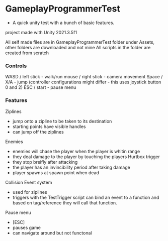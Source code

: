# GameplayProgrammerTest

- A quick unity test with a bunch of basic features.

project made with Unity 2021.3.5f1

All self made files are in GameplayProgrammerTest folder under Assets, other folders are downloaded and not mine
All scripts in the folder are created from scratch

### Controls
WASD / left stick - walk/run
mouse / right stick - camera movement
Space / X/A - jump (controller configurations might differ - this uses joystick button 0 and 2)
ESC / start - pause menu

### Features

Ziplines 
- jump onto a zipline to be taken to its destination 
- starting points have visible handles
- can jump off the ziplines

Enemies
- enemies will chase the player when the player is whitin range
- they deal damage to the player by touching the players Hurtbox trigger
- they stop breifly after attacking
- the player has an invincibility period after taking damage
- player spawns at spawn point when dead

Collision Event system
- used for ziplines
- triggers with the TestTrigger script can bind an event to a function and based on tag/reference they will call that function.

Pause menu
- [ESC]
- pauses game
- can navigate around but not functonal


